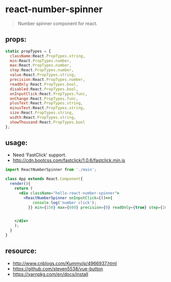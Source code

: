 # react-number-spinner
> Number spinner component for react.


## props:
```javascript
static propTypes = {
  className:React.PropTypes.string,
  min:React.PropTypes.number,
  max:React.PropTypes.number,
  step:React.PropTypes.number,
  value:React.PropTypes.string,
  precision:React.PropTypes.number,
  readOnly:React.PropTypes.bool,
  disabled:React.PropTypes.bool,
  onInputClick:React.PropTypes.func,
  onChange:React.PropTypes.func,
  plusText:React.PropTypes.string,
  minusText:React.PropTypes.string,
  size:React.PropTypes.string,
  width:React.PropTypes.string,
  showThousand:React.PropTypes.bool
};
```
## usage:
+ Need 'FastClick' support.
+ http://cdn.bootcss.com/fastclick/1.0.6/fastclick.min.js
```jsx
import ReactNumberSpinner from './main';

class App extends React.Component{
  render(){
    return (
      <div className="hello-react-number-spinner">
        <ReactNumberSpinner onInputClick={()=>{
            console.log('number click');
          }} min={150} max={600} precision={0} readOnly={true} step={100} value="600" />


    </div>
    );
  }
}
```



## resource:
+ http://www.cnblogs.com/Kummy/p/4966937.html
+ https://github.com/steven5538/vue-button
+ https://yarnpkg.com/en/docs/install
